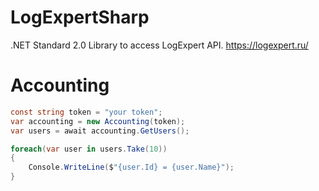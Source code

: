 # LogExpertSharp
.NET Standard 2.0 Library to access LogExpert API. https://logexpert.ru/
# Accounting

```c#
const string token = "your token";
var accounting = new Accounting(token);
var users = await accounting.GetUsers();

foreach(var user in users.Take(10))
{
    Console.WriteLine($"{user.Id} = {user.Name}");
}
```
